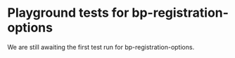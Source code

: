 # Playground tests for bp-registration-options
We are still awaiting the first test run for bp-registration-options.
